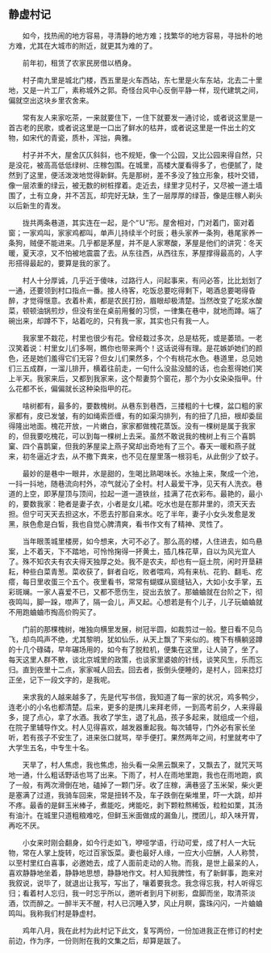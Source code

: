   

## 静虚村记

　　如今，找热闹的地方容易，寻清静的地方难；找繁华的地方容易，寻拙朴的地方难，尤其在大城市的附近，就更其为难的了。

　　前年初，租赁了农家民房借以栖身。

　　村子南九里是城北门楼，西五里是火车西站，东七里是火车东站，北去二十里地，又是一片工厂，素称城外之郭。奇怪台风中心反倒平静一样，现代建筑之间，偏就空出这块乡里农舍来。

　　常有友人来家吃茶，一来就要住下，一住下就要发一通讨论，或者说这里是一首古老的民歌，或者说这里是一口出了鲜水的枯井，或者说这里是一件出土的文物，如宋代的青瓷，质朴，浑拙，典雅。

　　村子并不大，屋舍仄仄斜斜，也不规矩，像一个公园，又比公园来得自然，只是没花，被高高低低绿树、庄稼包围。在城里，高楼大厦看得多了，也便腻了，陡然到了这里，便活泼泼地觉得新鲜。先是那树，差不多没了独立形象，枝叶交错，像一层浓重的绿云，被无数的树桩撑着。走近去，绿里才见村子，又尽被一道土墙围了，土有立身，并不苫瓦，却完好无缺，生了一层厚厚的绿苔，像是庄稼人剃头以后新生的青发。

　　拢共两条巷道，其实连在一起，是个“Ｕ”形。屋舍相对，门对着门，窗对着窗；一家鸡叫，家家鸡都叫，单声儿持续半个时辰；巷头家养一条狗，巷尾家养一条狗，贼便不能进来。几乎都是茅屋，并不是人家寒酸，茅屋是他们的讲究：冬天暖，夏天凉，又不怕被地震震了去。从东往西，从西往东，茅屋撑得最高的，人字形搭得最起的，要算是我的家了。

　　村人十分厚诚，几乎近于傻味，过路行人，问起事来，有问必答，比比划划了一通，还要领到村口指点一番。接人待客，吃饭总要吃得剩下，喝酒总要喝得昏醉，才觉得惬意。衣着朴素，都是农民打扮，眉眼却极清楚。当然改变了吃浆水酸菜，顿顿油锅煎炒，但没有坐在桌前用餐的习惯，一律集在巷中，就地而蹲。端了碗出来，却蹲不下，站着吃的，只有我一家，其实也只有我一人。

　　我家里不栽花，村里也很少有花。曾经栽过多次，总是枯死，或是萎琐。一老汉笑着说：村里女儿们多啊，瞧你也带来两个！这话说得有理。是花嫉妒她们的颜色，还是她们羞得它们无容？但女儿们果然多，个个有桃花水色。巷道里，总见她们三五成群，一溜儿排开，横着往前走，一句什么没盐没醋的话，也会惹得她们笑上半天。我家来后，又都到我家来，这个帮妻剪个窗花，那个为小女染染指甲。什么花都不长，偏偏就长这种染指甲的花。

　　啥树都有，最多的，要数槐树。从巷东到巷西，三搂粗的十七棵，盆口粗的家家都有，皮已发皱，有的如绳索匝缠，有的如渠沟排列，有的扭了几扭，根却委屈得隆出地面。槐花开放，一片嫩白，家家都做槐花蒸饭。没有一棵树是属于我家的，但我要吃槐花，可以到每一棵树上去采。虽然不敢说我的槐树上有三个喜鹊窠、四个喜鹊窠，但我的茅屋梁上燕子窝却出奇地有了三个。春天一暖和燕子就来，初冬逼近才去，从不撒下粪来，也不见在屋里落一根羽毛，从此倒少了蚊子。

　　最妙的是巷中一眼井，水是甜的，生喝比熟喝味长。水抽上来，聚成一个池，一抖一抖地，随巷流向村外，凉气就沁了全村。村人最爱干净，见天有人洗衣。巷道的上空，即茅屋顶与顶间，拉起一道一道铁丝，挂满了花衣彩布。最艳的，最小的，要数我家：艳者是妻子衣，小者是女儿裙。吃水也是在那井里的，须天天去担。但宁可天天去担这水，不愿去拧那自来水。吃了半年，妻子小女头发愈是发黑，肤色愈是白皙，我也自觉心脾清爽，看书作文有了精神、灵性了。

　　当年眼羡城里楼房，如今想来，大可不必了。那么高的楼，人住进去，如鸟悬案，上不着天，下不踏地，可怜怜掬得一抔黄土，插几株花草，自以为风光宜人了。殊不知农夫有农夫得天独厚之处。我不是农夫，却也有一庭土院，闲时开垦耕耘，种些白菜青葱。菜收获了，鲜者自吃，败者喂鸡，鸡有来杭、花豹、翻毛、疙瘩，每日里收蛋三个五个。夜里看书，常常有蝴蝶从窗缝钻入，大如小女手掌，五彩斑斓。一家人喜爱不已，又都不愿伤生，捉出去放了。那蛐蛐就在台阶之下，彻夜鸣叫，脚一跺，噤声了，隔一会儿，声又起。心想若是有个儿子，儿子玩蛐蛐就不用跑蛐蛐市掏高价购买了。

　　门前的那棵槐树，唯独向横里发展，树冠半圆，如裁剪过一般。整日看不见鸟飞，却鸟鸣声不绝，尤其黎明，犹如仙乐，从天上飘了下来似的。槐下有横躺竖蹲的十几个碌碡，早年碾场用的，如今有了脱粒机，便集在这里，让人骑了，坐了。每天这里人群不散，谈北京城里的政策，也谈家里婆娘的针线，谈笑风生，乐而忘归。直到夜里十二点，家家喊人回去。回去者，扳倒头便睡的，是村人，回来捻灯正坐，记下一段文字的，是我呢。

　　来求我的人越来越多了，先是代写书信，我知道了每一家的状况，鸡多鸭少，连老小的小名也都清楚。后来，更多的是携儿来拜老师，一到高考前夕，人来得最多，提了点心，拿了水酒。我收了学生，退了礼品，孩子多起来，就组成一个组，在院子里辅导作文。村人见得喜欢，越发器重起我。每次辅导，门外必有家长坐听，若有孩子不安生了，进来张口就骂，举手便打。果然两年之间，村里就考中了大学生五名，中专生十名。

　　天旱了，村人焦虑，我也焦虑，抬头看一朵黑云飘来了，又飘去了，就咒天骂地一通，什么粗话野话也骂了出来。下雨了，村人在雨地里跑，我也在雨地跑，疯了一般，有两次滑倒在地，磕掉了一颗门牙。收了庄稼，满巷竖了玉米架，柴火更是塞满了过道，我骑车回来，常是扭转不及，车子跌倒在柴堆里，吓一大跳，却并不疼。最香的是鲜玉米棒子，煮能吃，烤能吃，剥下颗粒熬稀饭，粒粒如栗，其汤有油汁。在城里只道粗粮难吃，但鲜玉米面做成的漏鱼儿，搅团儿，却入味开胃，再吃不厌。

　　小女来时刚会翻身，如今行走如飞，咿哑学语，行动可爱，成了村人一大玩物，常在人掌上旋转，吃过百家饭菜。妻也最好人缘，一应大小应酬，人人称赞，以至村里红白喜事，必邀她去，成了人面前走动的人物。而我，是世上最呆的人，喜欢静静地坐着，静静地思想，静静地作文。村人知我脾性，有了新鲜事，跑来对我叙说，说毕了，就退出让我写，写出了，嚷着要我念。我念得忘我，村人听得忘归；看着村人忘归，我一时忘乎所以，邀听者到月下树影，盘脚而坐，取清茶淡酒，饮而醉之。一醉半天不醒，村人已沉睡入梦，风止月瞑，露珠闪闪，一片蛐蛐鸣叫。我称我们村是静虚村。

　　鸡年八月，我在此村为此村记下此文，复写两份，一份加进我正在修订的村史前边，作为序，一份则附在我的文集之后，却算是跋了。